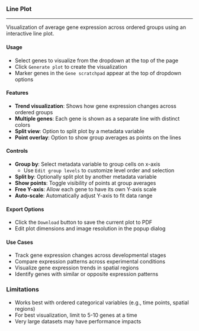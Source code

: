 ### Line Plot
--------------

Visualization of average gene expression across ordered groups using an interactive line plot.

#### Usage

- Select genes to visualize from the dropdown at the top of the page
- Click `Generate plot` to create the visualization
- Marker genes in the `Gene scratchpad` appear at the top of dropdown options

#### Features

- **Trend visualization**: Shows how gene expression changes across ordered groups
- **Multiple genes**: Each gene is shown as a separate line with distinct colors
- **Split view**: Option to split plot by a metadata variable
- **Point overlay**: Option to show group averages as points on the lines

#### Controls

- **Group by**: Select metadata variable to group cells on x-axis
  - Use `Edit group levels` to customize level order and selection
- **Split by**: Optionally split plot by another metadata variable
- **Show points**: Toggle visibility of points at group averages
- **Free Y-axis**: Allow each gene to have its own Y-axis scale
- **Auto-scale**: Automatically adjust Y-axis to fit data range

#### Export Options

- Click the `Download` button to save the current plot to PDF
- Edit plot dimensions and image resolution in the popup dialog

#### Use Cases

- Track gene expression changes across developmental stages
- Compare expression patterns across experimental conditions
- Visualize gene expression trends in spatial regions
- Identify genes with similar or opposite expression patterns

### Limitations

- Works best with ordered categorical variables (e.g., time points, spatial regions)
- For best visualization, limit to 5-10 genes at a time
- Very large datasets may have performance impacts
